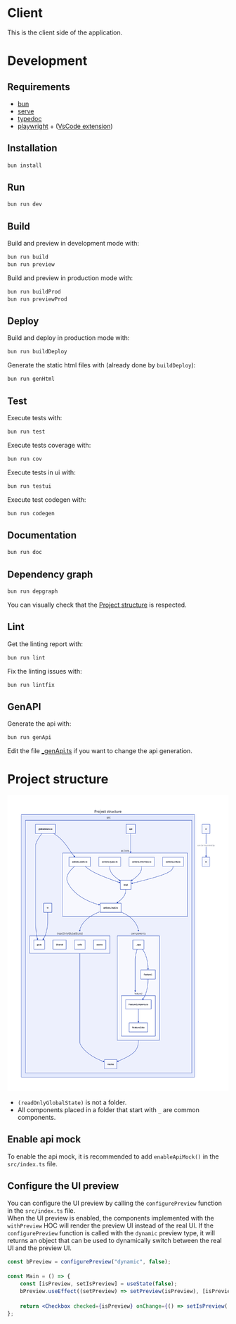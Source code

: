 # Client

This is the client side of the application.

# Development

## Requirements

- [bun](https://bun.sh/)
- [serve](https://www.npmjs.com/package/serve)
- [typedoc](https://typedoc.org/)
- [playwright](https://playwright.dev/) + ([VsCode extension](https://marketplace.visualstudio.com/items?itemName=ms-playwright.playwright))

## Installation

```sh
bun install
```

## Run

```sh
bun run dev
```

## Build

Build and preview in development mode with:

```sh
bun run build
bun run preview
```

Build and preview in production mode with:

```sh
bun run buildProd
bun run previewProd
```

## Deploy

Build and deploy in production mode with:

```sh
bun run buildDeploy
```

Generate the static html files with (already done by `buildDeploy`):

```sh
bun run genHtml
```

## Test

Execute tests with:

```sh
bun run test
```

Execute tests coverage with:

```sh
bun run cov
```

Execute tests in ui with:

```sh
bun run testui
```

Execute test codegen with:

```sh
bun run codegen
```

## Documentation

```sh
bun run doc
```

## Dependency graph

```sh
bun run depgraph
```

You can visually check that the [Project structure](#project-structure) is respected.

## Lint

Get the linting report with:

```sh
bun run lint
```

Fix the linting issues with:

```sh
bun run lintfix
```

## GenAPI

Generate the api with:

```sh
bun run genApi
```

Edit the file [\_genApi.ts](./_genApi.ts) if you want to change the api generation.

# Project structure

![client_project_structure](./misc/d2/client_project_structure.png)

- `(readOnlyGlobalState)` is not a folder.
- All components placed in a folder that start with `_` are common components.

## Enable api mock

To enable the api mock, it is recommended to add `enableApiMock()` in the `src/index.ts` file.

## Configure the UI preview

You can configure the UI preview by calling the `configurePreview` function in the `src/index.ts` file.  
When the UI preview is enabled, the components implemented with the `withPreview` HOC will render the preview UI instead of the real UI.
If the `configurePreview` function is called with the `dynamic` preview type, it will returns an object that can be used to dynamically switch between the real UI and the preview UI.

```jsx
const bPreview = configurePreview("dynamic", false);

const Main = () => {
	const [isPreview, setIsPreview] = useState(false);
	bPreview.useEffect((setPreview) => setPreview(isPreview), [isPreview]);

	return <Checkbox checked={isPreview} onChange={() => setIsPreview(!isPreview)} />;
};
```
